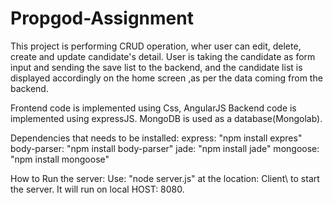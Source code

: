 # Propgod-Assignment
This project is performing CRUD operation, wher user can edit, delete, create and update candidate's detail.
User is taking the candidate as form input and sending the save list to the backend, and the candidate list is displayed accordingly on the home screen ,as per the data coming from the backend. 

Frontend code is implemented using Css, AngularJS
Backend code is implemented using expressJS.
MongoDB is used as a database(Mongolab).


Dependencies that needs to be installed:
express: "npm install expres"
body-parser: "npm install body-parser"
jade: "npm install jade"
mongoose: "npm install mongoose"

How to Run the server:
Use: "node server.js" at the location: Client\  to start the server.
It will run on local HOST: 8080.

